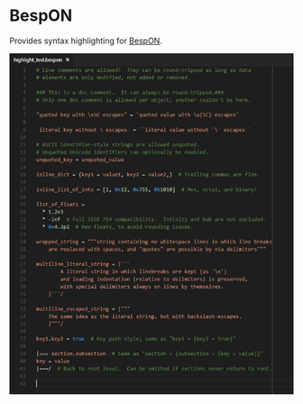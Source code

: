 # BespON

Provides syntax highlighting for [BespON](https://bespon.org/).

![Example](images/example.png)
